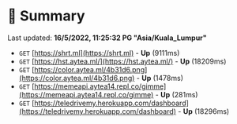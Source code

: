 # 📖 Summary
Last updated: **16/5/2022, 11:25:32 PG "Asia/Kuala_Lumpur"**

- `GET` [https://shrt.ml](https://shrt.ml) - **Up** (9111ms)
- `GET` [https://hst.aytea.ml/](https://hst.aytea.ml/) - **Up** (18209ms)
- `GET` [https://color.aytea.ml/4b31d6.png](https://color.aytea.ml/4b31d6.png) - **Up** (1478ms)
- `GET` [https://memeapi.aytea14.repl.co/gimme](https://memeapi.aytea14.repl.co/gimme) - **Up** (281ms)
- `GET` [https://teledrivemy.herokuapp.com/dashboard](https://teledrivemy.herokuapp.com/dashboard) - **Up** (18296ms)
